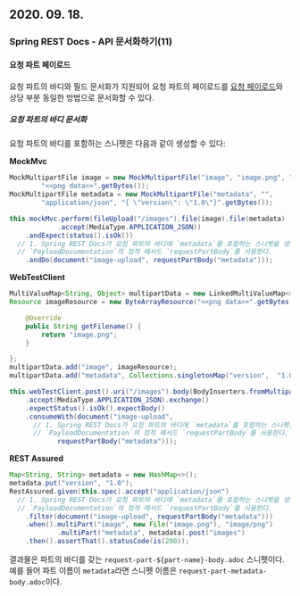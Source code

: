 ## 2020. 09. 18.

### Spring REST Docs - API 문서화하기(11)

#### 요청 파트 페이로드

요청 파트의 바디와 필드 문서화가 지원되어 요청 파트의 페이로드를 [요청 페이로드][payload-of-a-request]와 상당 부분 동일한 방법으로 문서화할 수 있다. 

##### 요청 파트의 바디 문서화

요청 파트의 바디를 포함하는 스니펫은 다음과 같이 생성할 수 있다:

**MockMvc**

```java
MockMultipartFile image = new MockMultipartFile("image", "image.png", "image/png",
		"<<png data>>".getBytes());
MockMultipartFile metadata = new MockMultipartFile("metadata", "",
		"application/json", "{ \"version\": \"1.0\"}".getBytes());

this.mockMvc.perform(fileUpload("/images").file(image).file(metadata)
			.accept(MediaType.APPLICATION_JSON))
	.andExpect(status().isOk())
  // 1. Spring REST Docs가 요청 파트의 바디에 `metadata`를 포함하는 스니펫을 생성하도록 구성한다.
  // `PayloadDocumentation`의 정적 메서드 `requestPartBody`를 사용한다.
	.andDo(document("image-upload", requestPartBody("metadata")));
```

**WebTestClient**

```java
MultiValueMap<String, Object> multipartData = new LinkedMultiValueMap<>();
Resource imageResource = new ByteArrayResource("<<png data>>".getBytes()) {

	@Override
	public String getFilename() {
		return "image.png";
	}

};
multipartData.add("image", imageResource);
multipartData.add("metadata", Collections.singletonMap("version",  "1.0"));

this.webTestClient.post().uri("/images").body(BodyInserters.fromMultipartData(multipartData))
	.accept(MediaType.APPLICATION_JSON).exchange()
	.expectStatus().isOk().expectBody()
	.consumeWith(document("image-upload",
      // 1. Spring REST Docs가 요청 파트의 바디에 `metadata`를 포함하는 스니펫을 생성하도록 구성한다.
      // `PayloadDocumentation`의 정적 메서드 `requestPartBody`를 사용한다.
			requestPartBody("metadata"))); 
```

**REST Assured**

```java
Map<String, String> metadata = new HashMap<>();
metadata.put("version", "1.0");
RestAssured.given(this.spec).accept("application/json")
  // 1. Spring REST Docs가 요청 파트의 바디에 `metadata`를 포함하는 스니펫을 생성하도록 구성한다.
  // `PayloadDocumentation`의 정적 메서드 `requestPartBody`를 사용한다.
	.filter(document("image-upload", requestPartBody("metadata"))) 
	.when().multiPart("image", new File("image.png"), "image/png")
			.multiPart("metadata", metadata).post("images")
	.then().assertThat().statusCode(is(200));
```

결과물은 파트의 바디를 갖는 `request-part-${part-name}-body.adoc` 스니펫이다. 예를 들어 파트 이름이 `metadata`라면 스니펫 이름은 `request-part-metadata-body.adoc`이다.



[payload-of-a-request]: https://docs.spring.io/spring-restdocs/docs/2.0.4.RELEASE/reference/html5/#documenting-your-api-request-response-payloads
